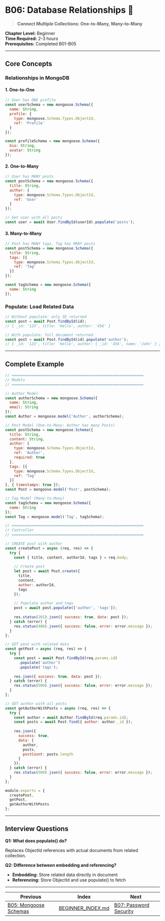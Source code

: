 # B06: Database Relationships 🔗

> **Connect Multiple Collections: One-to-Many, Many-to-Many**

**Chapter Level:** Beginner  
**Time Required:** 2-3 hours  
**Prerequisites:** Completed B01-B05  

---

## Core Concepts

### Relationships in MongoDB

#### 1. One-to-One

```javascript
// User has ONE profile
const userSchema = new mongoose.Schema({
  name: String,
  profile: {
    type: mongoose.Schema.Types.ObjectId,
    ref: 'Profile'
  }
});

const profileSchema = new mongoose.Schema({
  bio: String,
  avatar: String
});
```

#### 2. One-to-Many

```javascript
// User has MANY posts
const postSchema = new mongoose.Schema({
  title: String,
  author: {
    type: mongoose.Schema.Types.ObjectId,
    ref: 'User'
  }
});

// Get user with all posts
const user = await User.findById(userId).populate('posts');
```

#### 3. Many-to-Many

```javascript
// Post has MANY tags, Tag has MANY posts
const postSchema = new mongoose.Schema({
  title: String,
  tags: [{
    type: mongoose.Schema.Types.ObjectId,
    ref: 'Tag'
  }]
});

const tagSchema = new mongoose.Schema({
  name: String
});
```

### Populate: Load Related Data

```javascript
// Without populate: only ID returned
const post = await Post.findById(id);
// { _id: '123', title: 'Hello', author: '456' }

// With populate: full document returned
const post = await Post.findById(id).populate('author');
// { _id: '123', title: 'Hello', author: { _id: '456', name: 'John' } }
```

---

## Complete Example

```javascript
// ============================================================
// Models
// ============================================================

// Author Model
const authorSchema = new mongoose.Schema({
  name: String,
  email: String
});
const Author = mongoose.model('Author', authorSchema);

// Post Model (One-to-Many: Author has many Posts)
const postSchema = new mongoose.Schema({
  title: String,
  content: String,
  author: {
    type: mongoose.Schema.Types.ObjectId,
    ref: 'Author',
    required: true
  },
  tags: [{
    type: mongoose.Schema.Types.ObjectId,
    ref: 'Tag'
  }]
}, { timestamps: true });
const Post = mongoose.model('Post', postSchema);

// Tag Model (Many-to-Many)
const tagSchema = new mongoose.Schema({
  name: String
});
const Tag = mongoose.model('Tag', tagSchema);

// ============================================================
// Controller
// ============================================================

// CREATE post with author
const createPost = async (req, res) => {
  try {
    const { title, content, authorId, tags } = req.body;
    
    // Create post
    let post = await Post.create({
      title,
      content,
      author: authorId,
      tags
    });
    
    // Populate author and tags
    post = await post.populate(['author', 'tags']);
    
    res.status(201).json({ success: true, data: post });
  } catch (error) {
    res.status(400).json({ success: false, error: error.message });
  }
};

// GET post with related data
const getPost = async (req, res) => {
  try {
    const post = await Post.findById(req.params.id)
      .populate('author')
      .populate('tags');
    
    res.json({ success: true, data: post });
  } catch (error) {
    res.status(500).json({ success: false, error: error.message });
  }
};

// GET author with all posts
const getAuthorWithPosts = async (req, res) => {
  try {
    const author = await Author.findById(req.params.id);
    const posts = await Post.find({ author: author._id });
    
    res.json({
      success: true,
      data: {
        author,
        posts,
        postCount: posts.length
      }
    });
  } catch (error) {
    res.status(500).json({ success: false, error: error.message });
  }
};

module.exports = {
  createPost,
  getPost,
  getAuthorWithPosts
};
```

---

## Interview Questions

**Q1: What does populate() do?**

Replaces ObjectId references with actual documents from related collection.

**Q2: Difference between embedding and referencing?**

- **Embedding:** Store related data directly in document
- **Referencing:** Store ObjectId and use populate() to fetch

---

| Previous | Index | Next |
|----------|-------|------|
| [B05: Mongoose Schemas](B05_MONGOOSE_SCHEMAS.md) | [BEGINNER_INDEX.md](../BEGINNER_INDEX.md) | [B07: Password Security](B07_PASSWORD_SECURITY.md) |
